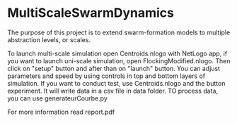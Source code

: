 # MultiScaleSwarmDynamics  

The purpose of this project is to extend swarm-formation models to multiple abstraction levels, or scales.

To launch multi-scale simulation open Centroids.nlogo with NetLogo app, if you want to launch uni-scale simulation, open FlockingModified.nlogo. Then click on "setup" button and after than on "launch" button. You can adjust parameters and speed by using controls in top and bottom layers of simulation. If you want to conduct test, use Centroids.nlogo and the button experiment. It will write data in a csv file in data folder. TO process data, you can use generateurCourbe.py

For more information read report.pdf

